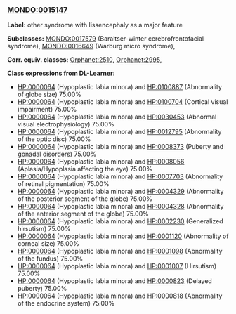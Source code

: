 
### [MONDO:0015147](http://purl.obolibrary.org/obo/MONDO_0015147)
**Label:** other syndrome with lissencephaly as a major feature

**Subclasses:** [MONDO:0017579](http://purl.obolibrary.org/obo/MONDO_0017579) (Baraitser-winter cerebrofrontofacial syndrome), [MONDO:0016649](http://purl.obolibrary.org/obo/MONDO_0016649) (Warburg micro syndrome), 

**Corr. equiv. classes:** [Orphanet:2510](http://www.orpha.net/ORDO/Orphanet_2510), [Orphanet:2995](http://www.orpha.net/ORDO/Orphanet_2995), 

**Class expressions from DL-Learner:**

- [HP:0000064](http://purl.obolibrary.org/obo/HP_0000064) (Hypoplastic labia minora) and [HP:0100887](http://purl.obolibrary.org/obo/HP_0100887) (Abnormality of globe size) 75.00%
- [HP:0000064](http://purl.obolibrary.org/obo/HP_0000064) (Hypoplastic labia minora) and [HP:0100704](http://purl.obolibrary.org/obo/HP_0100704) (Cortical visual impairment) 75.00%
- [HP:0000064](http://purl.obolibrary.org/obo/HP_0000064) (Hypoplastic labia minora) and [HP:0030453](http://purl.obolibrary.org/obo/HP_0030453) (Abnormal visual electrophysiology) 75.00%
- [HP:0000064](http://purl.obolibrary.org/obo/HP_0000064) (Hypoplastic labia minora) and [HP:0012795](http://purl.obolibrary.org/obo/HP_0012795) (Abnormality of the optic disc) 75.00%
- [HP:0000064](http://purl.obolibrary.org/obo/HP_0000064) (Hypoplastic labia minora) and [HP:0008373](http://purl.obolibrary.org/obo/HP_0008373) (Puberty and gonadal disorders) 75.00%
- [HP:0000064](http://purl.obolibrary.org/obo/HP_0000064) (Hypoplastic labia minora) and [HP:0008056](http://purl.obolibrary.org/obo/HP_0008056) (Aplasia/Hypoplasia affecting the eye) 75.00%
- [HP:0000064](http://purl.obolibrary.org/obo/HP_0000064) (Hypoplastic labia minora) and [HP:0007703](http://purl.obolibrary.org/obo/HP_0007703) (Abnormality of retinal pigmentation) 75.00%
- [HP:0000064](http://purl.obolibrary.org/obo/HP_0000064) (Hypoplastic labia minora) and [HP:0004329](http://purl.obolibrary.org/obo/HP_0004329) (Abnormality of the posterior segment of the globe) 75.00%
- [HP:0000064](http://purl.obolibrary.org/obo/HP_0000064) (Hypoplastic labia minora) and [HP:0004328](http://purl.obolibrary.org/obo/HP_0004328) (Abnormality of the anterior segment of the globe) 75.00%
- [HP:0000064](http://purl.obolibrary.org/obo/HP_0000064) (Hypoplastic labia minora) and [HP:0002230](http://purl.obolibrary.org/obo/HP_0002230) (Generalized hirsutism) 75.00%
- [HP:0000064](http://purl.obolibrary.org/obo/HP_0000064) (Hypoplastic labia minora) and [HP:0001120](http://purl.obolibrary.org/obo/HP_0001120) (Abnormality of corneal size) 75.00%
- [HP:0000064](http://purl.obolibrary.org/obo/HP_0000064) (Hypoplastic labia minora) and [HP:0001098](http://purl.obolibrary.org/obo/HP_0001098) (Abnormality of the fundus) 75.00%
- [HP:0000064](http://purl.obolibrary.org/obo/HP_0000064) (Hypoplastic labia minora) and [HP:0001007](http://purl.obolibrary.org/obo/HP_0001007) (Hirsutism) 75.00%
- [HP:0000064](http://purl.obolibrary.org/obo/HP_0000064) (Hypoplastic labia minora) and [HP:0000823](http://purl.obolibrary.org/obo/HP_0000823) (Delayed puberty) 75.00%
- [HP:0000064](http://purl.obolibrary.org/obo/HP_0000064) (Hypoplastic labia minora) and [HP:0000818](http://purl.obolibrary.org/obo/HP_0000818) (Abnormality of the endocrine system) 75.00%


